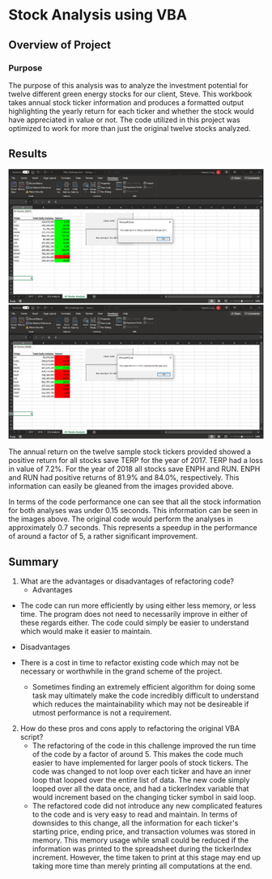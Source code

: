 # Stock Analysis using VBA

## Overview of Project

### Purpose

The purpose of this analysis was to analyze the investment potential for twelve different green energy stocks for our client, Steve.
This workbook takes annual stock ticker information and produces a formatted output highlighting the yearly return for each ticker and whether the stock would have appreciated in value or not.
The code utilized in this project was optimized to work for more than just the original twelve stocks analyzed. 

## Results

![2017 performance](/Resources/VBA_Challenge_2017.png)
![2018 performance](/Resources/VBA_Challenge_2018.png)

The annual return on the twelve sample stock tickers provided showed a positive return for all stocks save TERP for the year of 2017.
TERP had a loss in value of 7.2%.
For the year of 2018 all stocks save ENPH and RUN.
ENPH and RUN had positive returns of 81.9% and 84.0%, respectively.
This information can easily be gleaned from the images provided above.

In terms of the code performance one can see that all the stock information for both analyses was under 0.15 seconds.
This information can be seen in the images above.
The original code would perform the analyses in approximately 0.7 seconds.
This represents a speedup in the performance of around a factor of 5, a rather significant improvement.

## Summary

1. What are the advantages or disadvantages of refactoring code?
   - Advantages
 - The code can run more efficiently by using either less memory, or less time.
       The program does not need to necessarily improve in either of these regards either.
       The code could simply be easier to understand which would make it easier to maintain.

 - Disadvantages
 - There is a cost in time to refactor existing code which may not be necessary or worthwhile in the grand scheme of the project.
     - Sometimes finding an extremely efficient algorithm for doing some task may ultimately make the code incredibly difficult to understand which reduces the maintainability which may not be desireable if utmost performance is not a requirement. 

2. How do these pros and cons apply to refactoring the original VBA script?
   - The refactoring of the code in this challenge improved the run time of the code by a factor of around 5.
     This makes the code much easier to have implemented for larger pools of stock tickers.
     The code was changed to not loop over each ticker and have an inner loop that looped over the entire list of data.
     The new code simply looped over all the data once, and had a tickerIndex variable that would increment based on the changing ticker symbol in said loop.
   - The refactored code did not introduce any new complicated features to the code and is very easy to read and maintain.
     In terms of downsides to this change, all the information for each ticker's starting price, ending price, and transaction volumes was stored in memory.
     This memory usage while small could be reduced if the information was printed to the spreadsheet during the tickerIndex increment.
     However, the time taken to print at this stage may end up taking more time than merely printing all computations at the end.
